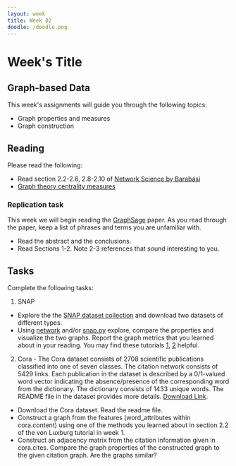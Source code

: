 ```yaml
---
layout: week
title: Week 02
doodle: /doodle.png
---
```


# Week's Title

## Graph-based Data

This week's assignments will guide you through the following topics:
* Graph properties and measures
* Graph construction 

## Reading

Please read the following:
* Read section 2.2-2.6, 2.8-2.10 of [Network Science by Barabási](http://networksciencebook.com/chapter/2#networks-graphs)
* [Graph theory centrality measures](https://towardsdatascience.com/notes-on-graph-theory-centrality-measurements-e37d2e49550a)


### Replication task
This week we will begin reading the [GraphSage](https://www-cs.stanford.edu/~jure/pubs/graphsage-nips17.pdf) paper. As you read through the paper, keep a list of phrases and terms you are unfamiliar  with.
* Read the abstract and the conclusions.
* Read Sections 1-2. Note 2-3 references that sound interesting to you.

## Tasks

Complete the following tasks:
1. SNAP
* Explore the the [SNAP dataset collection](http://snap.stanford.edu/data/index.html) and download two datasets of different types.
* Using [network]( https://networkx.github.io/) and/or [snap.py]( http://snap.stanford.edu/snappy/index.html) explore, compare the properties and visualize the two graphs. Report the graph metrics that you learned about in your reading. You may find these tutorials [1](https://networkx.github.io/documentation/stable/tutorial.html), [2](http://snap.stanford.edu/proj/snap-www/SNAP-WWW15-part3.pdf) helpful.

2. Cora - 
The Cora dataset consists of 2708 scientific publications classified into one of seven classes. The citation network consists of 5429 links. Each publication in the dataset is described by a 0/1-valued word vector indicating the absence/presence of the corresponding word from the dictionary. The dictionary consists of 1433 unique words. The README file in the dataset provides more details.
[Download Link](https://linqs-data.soe.ucsc.edu/public/lbc/cora.tgz).
* Download the Cora dataset. Read the readme file. 
* Construct a graph from the features (word_attributes within cora.content) using one of the methods you learned about in section 2.2 of the von Luxburg tutorial in week 1.
* Construct an adjacency matrix from the citation information given in cora.cites. Compare the graph properties of the constructed graph to the given citation graph. Are the graphs similar?

